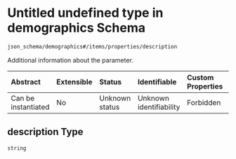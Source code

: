 # Untitled undefined type in demographics Schema

```txt
json_schema/demographics#/items/properties/description
```

Additional information about the parameter.

| Abstract            | Extensible | Status         | Identifiable            | Custom Properties | Additional Properties | Access Restrictions | Defined In                                                                              |
| :------------------ | :--------- | :------------- | :---------------------- | :---------------- | :-------------------- | :------------------ | :-------------------------------------------------------------------------------------- |
| Can be instantiated | No         | Unknown status | Unknown identifiability | Forbidden         | Allowed               | none                | [demographics.schema.json\*](../../out/demographics.schema.json "open original schema") |

## description Type

`string`
